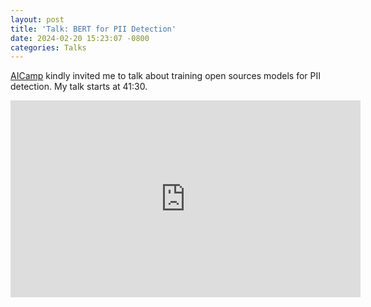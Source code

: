 ```yaml
---
layout: post
title: 'Talk: BERT for PII Detection'
date: 2024-02-20 15:23:07 -0800
categories: Talks
---
```


[AICamp](https://www.aicamp.ai/) kindly invited me to talk about training open sources models for PII detection. My talk starts at 41:30.

<iframe width="560" height="315" src="https://www.youtube.com/embed/KZMSoEIrtqo?si=KkiqXJ4RquKPjq8q" title="YouTube video player" frameborder="0" allow="accelerometer; autoplay; clipboard-write; encrypted-media; gyroscope; picture-in-picture; web-share" referrerpolicy="strict-origin-when-cross-origin" allowfullscreen></iframe>
